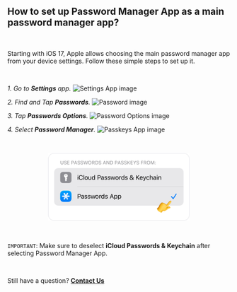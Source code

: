 <!-- 
---
title: How to set up Password Manager App as a main password manager app?
--- 
-->

## **How to set up Password Manager App as a main password manager app?**

<br />

Starting with iOS 17, Apple allows choosing the main password manager app from your device settings. Follow these simple steps to set up it.

<br />

*1. Go to **Settings** app.* <img src="../assets/Settings.png" style="width:22px;" alt="Settings App image"/>

*2. Find and Tap **Passwords**.* <img src="../assets/Passwords.png" style="width:22px;" alt="Password image"/>

*3. Tap **Passwords Options**.* <img src="../assets/PasswordOptions.png" style="width:22px;" alt="Password Options image"/>

*4. Select **Password Manager**.* <img src="../assets/PasskeysApp.png" style="width:22px;" alt="Passkeys App image"/>

<br />

<p align="center">
<img src="../assets/0005.png" style="width:320px;" alt="SelectiCloud Passwords & Keychain image"/>
</p>

<br />

`IMPORTANT`: Make sure to deselect **iCloud Passwords & Keychain** after selecting Password Manager App.

<br />

Still have a question?
[**Contact Us**](passwords://contact?subject=How%20to%20set%20up%20Password%20Manager%20App%20as%20a%20main%20passwords%20app%3F)